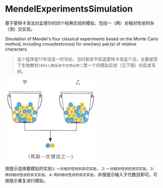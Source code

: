 # MendelExperimentsSimulation
基于蒙特卡洛法对孟德尔的四个经典实验的模拟，包括一（两）对相对性状的杂（测）交实验。

Simulation of Mendel's four classical experiments based on the Monte Carlo method, including cross(testcross) for one(two) pair(s) of relative characters.

> 这个程序是17年读高一时写的，当时甚至不知道蒙特卡洛这个词，主要是受了生物教材`2003人教版高中生物必修二`里一个的模拟实验（见下图）的启发写的。

<img src="https://github.com/IceBreakerW/MendelExperimentsSimulation/blob/main/reference_image.png" div align=center>

按提示选择要模拟的实验`1`: `一对相对性状的杂交实验`、 `2`: `一对相对性状的测交实验`、`3`: `两对相对性状的杂交实验`、`4`: `两对相对性状的杂交实验`，并按提示输入子代数目即可。可按提示重复进行模拟。
